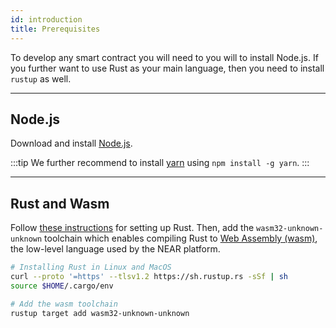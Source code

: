```yaml
---
id: introduction
title: Prerequisites
---
```


To develop any smart contract you will need to you will to install Node.js. If you further want to use Rust as your main language, then you need to install `rustup` as well.

<hr class="subsection" />

## Node.js
Download and install [Node.js](https://nodejs.org/en/download/).

:::tip
We further recommend to install [yarn](https://yarnpkg.com) using `npm install -g yarn`.
:::

<hr class="subsection" />

## Rust and Wasm

Follow [these instructions](https://doc.rust-lang.org/book/ch01-01-installation.html) for setting up Rust. Then, add the `wasm32-unknown-unknown` toolchain which enables compiling Rust to [Web Assembly (wasm)](https://webassembly.org/), the low-level language used by the NEAR platform.

```bash
# Installing Rust in Linux and MacOS
curl --proto '=https' --tlsv1.2 https://sh.rustup.rs -sSf | sh
source $HOME/.cargo/env

# Add the wasm toolchain
rustup target add wasm32-unknown-unknown
```